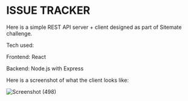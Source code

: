 <h1>ISSUE TRACKER</h1><t></t>
Here is a simple REST API server + client designed as part of Sitemate challenge.

Tech used:

Frontend: React

Backend: Node.js with Express

Here is a screenshot of what the client looks like:

![Screenshot (498)](https://github.com/user-attachments/assets/97fd2213-1705-46df-b9d7-c06b718e11bc)
